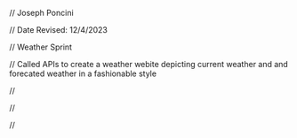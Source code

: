 // Joseph Poncini

 // Date Revised: 12/4/2023

 // Weather Sprint

 // Called APIs to create a weather webite depicting current weather and and forecated weather in a fashionable style

 //

//

//